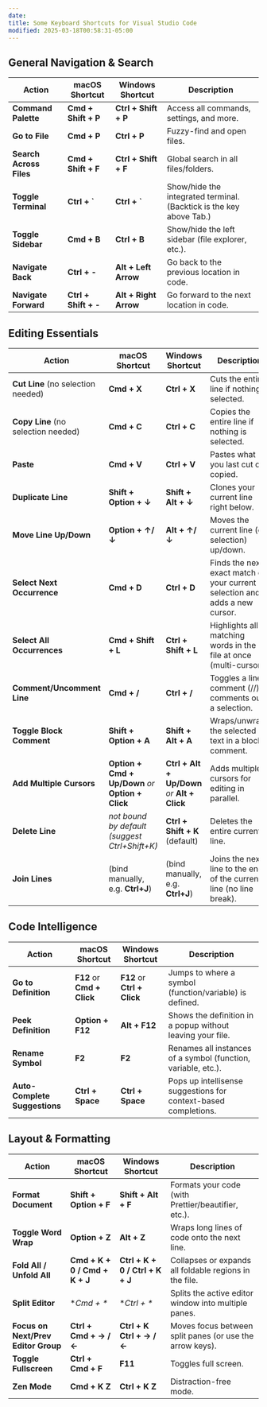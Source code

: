 ```yaml
---
date: 
title: Some Keyboard Shortcuts for Visual Studio Code
modified: 2025-03-18T00:58:31-05:00
---
```


## General Navigation & Search

|Action|macOS Shortcut|Windows Shortcut|Description|
|---|---|---|---|
|**Command Palette**|**Cmd + Shift + P**|**Ctrl + Shift + P**|Access all commands, settings, and more.|
|**Go to File**|**Cmd + P**|**Ctrl + P**|Fuzzy-find and open files.|
|**Search Across Files**|**Cmd + Shift + F**|**Ctrl + Shift + F**|Global search in all files/folders.|
|**Toggle Terminal**|**Ctrl + `**|**Ctrl + `**|Show/hide the integrated terminal. (Backtick is the key above Tab.)|
|**Toggle Sidebar**|**Cmd + B**|**Ctrl + B**|Show/hide the left sidebar (file explorer, etc.).|
|**Navigate Back**|**Ctrl + -**|**Alt + Left Arrow**|Go back to the previous location in code.|
|**Navigate Forward**|**Ctrl + Shift + -**|**Alt + Right Arrow**|Go forward to the next location in code.|

## Editing Essentials

|Action|macOS Shortcut|Windows Shortcut|Description|
|---|---|---|---|
|**Cut Line** (no selection needed)|**Cmd + X**|**Ctrl + X**|Cuts the entire line if nothing is selected.|
|**Copy Line** (no selection needed)|**Cmd + C**|**Ctrl + C**|Copies the entire line if nothing is selected.|
|**Paste**|**Cmd + V**|**Ctrl + V**|Pastes what you last cut or copied.|
|**Duplicate Line**|**Shift + Option + ↓**|**Shift + Alt + ↓**|Clones your current line right below.|
|**Move Line Up/Down**|**Option + ↑/↓**|**Alt + ↑/↓**|Moves the current line (or selection) up/down.|
|**Select Next Occurrence**|**Cmd + D**|**Ctrl + D**|Finds the next exact match of your current selection and adds a new cursor.|
|**Select All Occurrences**|**Cmd + Shift + L**|**Ctrl + Shift + L**|Highlights all matching words in the file at once (multi-cursor).|
|**Comment/Uncomment Line**|**Cmd + /**|**Ctrl + /**|Toggles a line comment (//) or comments out a selection.|
|**Toggle Block Comment**|**Shift + Option + A**|**Shift + Alt + A**|Wraps/unwraps the selected text in a block comment.|
|**Add Multiple Cursors**|**Option + Cmd + Up/Down** _or_ **Option + Click**|**Ctrl + Alt + Up/Down** _or_ **Alt + Click**|Adds multiple cursors for editing in parallel.|
|**Delete Line**|_not bound by default (suggest Ctrl+Shift+K)_|**Ctrl + Shift + K** (default)|Deletes the entire current line.|
|**Join Lines**|(bind manually, e.g. **Ctrl+J**)|(bind manually, e.g. **Ctrl+J**)|Joins the next line to the end of the current line (no line break).|

## Code Intelligence

|Action|macOS Shortcut|Windows Shortcut|Description|
|---|---|---|---|
|**Go to Definition**|**F12** or **Cmd + Click**|**F12** or **Ctrl + Click**|Jumps to where a symbol (function/variable) is defined.|
|**Peek Definition**|**Option + F12**|**Alt + F12**|Shows the definition in a popup without leaving your file.|
|**Rename Symbol**|**F2**|**F2**|Renames all instances of a symbol (function, variable, etc.).|
|**Auto-Complete Suggestions**|**Ctrl + Space**|**Ctrl + Space**|Pops up intellisense suggestions for context-based completions.|

## Layout & Formatting

|Action|macOS Shortcut|Windows Shortcut|Description|
|---|---|---|---|
|**Format Document**|**Shift + Option + F**|**Shift + Alt + F**|Formats your code (with Prettier/beautifier, etc.).|
|**Toggle Word Wrap**|**Option + Z**|**Alt + Z**|Wraps long lines of code onto the next line.|
|**Fold All / Unfold All**|**Cmd + K + 0 / Cmd + K + J**|**Ctrl + K + 0 / Ctrl + K + J**|Collapses or expands all foldable regions in the file.|
|**Split Editor**|**Cmd + \**|**Ctrl + \**|Splits the active editor window into multiple panes.|
|**Focus on Next/Prev Editor Group**|**Ctrl + Cmd + → / ←**|**Ctrl + K Ctrl + → / ←**|Moves focus between split panes (or use the arrow keys).|
|**Toggle Fullscreen**|**Ctrl + Cmd + F**|**F11**|Toggles full screen.|
|**Zen Mode**|**Cmd + K Z**|**Ctrl + K Z**|Distraction-free mode.|
